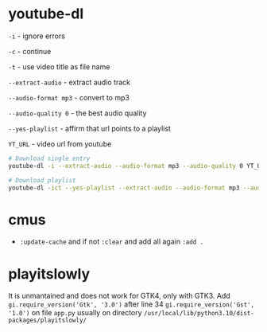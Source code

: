 # youtube-dl

`-i` - ignore errors

`-c` - continue

`-t` - use video title as file name

`--extract-audio` - extract audio track

`--audio-format mp3` - convert to mp3

`--audio-quality 0` - the best audio quality

`--yes-playlist` - affirm that url points to a playlist

`YT_URL` - video url from youtube


```bash
# Download single entry
youtube-dl -i --extract-audio --audio-format mp3 --audio-quality 0 YT_URL

# Download playlist
youtube-dl -ict --yes-playlist --extract-audio --audio-format mp3 --audio-quality 0 https://www.youtube.com/playlist?list=UUCvVpbYRgYjMN7mG7qQN0Pg
```

# cmus
* `:update-cache` and if not `:clear` and add all again `:add .`

# playitslowly
It is unmantained and does not work for GTK4, only with GTK3.
Add `gi.require_version('Gtk', '3.0')` after line 34
`gi.require_version('Gst', '1.0')` on file `app.py` usually on 
directory `/usr/local/lib/python3.10/dist-packages/playitslowly/`
